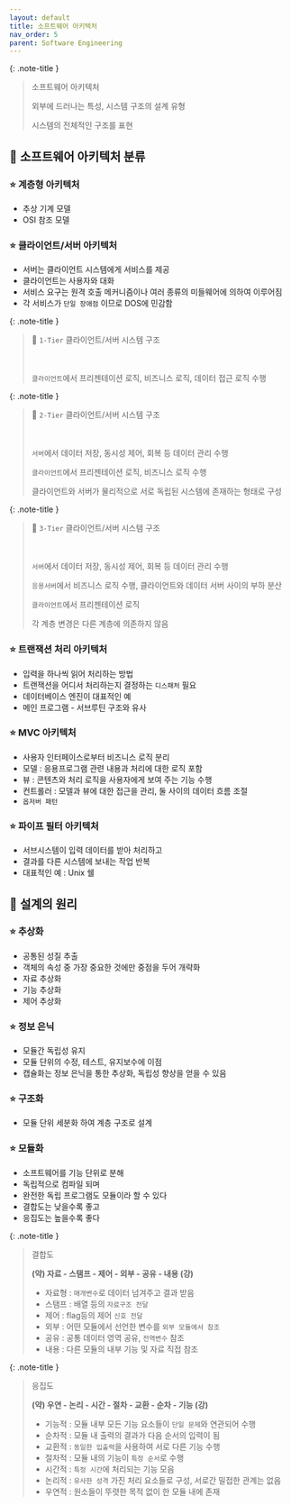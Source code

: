 ```yaml
---
layout: default
title: 소프트웨어 아키텍처
nav_order: 5
parent: Software Engineering
---
```




{: .note-title }
> 소프트웨어 아키텍처
>
> 외부에 드러나는 특성, 시스템 구조의 설계 유형
>
> 시스템의 전체적인 구조를 표현



## 📑 소프트웨어 아키텍처 분류

### ⭐ 계층형 아키텍처

- 추상 기계 모델
- OSI 참조 모델



### ⭐ 클라이언트/서버 아키텍처

- 서버는 클라이언트 시스템에게 서비스를 제공
- 클라이언트는 사용자와 대화
- 서비스 요구는 원격 호출 메커니즘이나 여러 종류의 미들웨어에 의하여 이루어짐
- 각 서비스가 `단일 장애점` 이므로 DOS에 민감함

{: .note-title }
> 🎈 `1-Tier` 클라이언트/서버 시스템 구조
>
> 　　　
>
> `클라이언트`에서 프리젠테이션 로직, 비즈니스 로직, 데이터 접근 로직 수행



{: .note-title }

> 🎈 `2-Tier` 클라이언트/서버 시스템 구조
>
> 　　　
>
> `서버`에서 데이터 저장, 동시성 제어, 회복 등 데이터 관리 수행
>
> `클라이언트`에서 프리젠테이션 로직, 비즈니스 로직 수행
>
> 클라이언트와 서버가 물리적으로 서로 독립된 시스템에 존재하는 형태로 구성



{: .note-title }

> 🎈 `3-Tier` 클라이언트/서버 시스템 구조
>
> 　　　
>
> `서버`에서 데이터 저장, 동시성 제어, 회복 등 데이터 관리 수행
>
> `응용서버`에서 비즈니스 로직 수행, 클라이언트와 데이터 서버 사이의 부하 분산
>
> `클라이언트`에서 프리젠테이션 로직
>
> 각 계층 변경은 다른 계층에 의존하지 않음



### ⭐ 트랜잭션 처리 아키텍처

- 입력을 하나씩 읽어 처리하는 방법
- 트랜잭션을 어디서 처리하는지 결정하는 `디스패처` 필요
- 데이터베이스 엔진이 대표적인 예
- 메인 프로그램 - 서브루틴 구조와 유사



### ⭐ MVC 아키텍처

- 사용자 인터페이스로부터 비즈니스 로직 분리
- 모델 : 응용프로그램 관련 내용과 처리에 대한 로직 포함
- 뷰 : 콘텐츠와 처리 로직을 사용자에게 보여 주는 기능 수행
- 컨트롤러 : 모델과 뷰에 대한 접근을 관리, 둘 사이의 데이터 흐름 조절
- `옵저버 패턴`



### ⭐ 파이프 필터 아키텍처

- 서브시스템이 입력 데이터를 받아 처리하고
- 결과를 다른 시스템에 보내는 작업 반복
- 대표적인 예 : Unix 쉘



## 📑 설계의 원리

### ⭐ 추상화

- 공통된 성질 추출
- 객체의 속성 중 가장 중요한 것에만 중점을 두어 개략화
- 자료 추상화
- 기능 추상화
- 제어 추상화

### ⭐ 정보 은닉

- 모듈간 독립성 유지
- 모듈 단위의 수정, 테스트, 유지보수에 이점
- 캡슐화는 정보 은닉을 통한 추상화, 독립성 향상을 얻을  수 있음

### ⭐ 구조화

- 모듈 단위 세분화 하여 계층 구조로 설계

### ⭐ 모듈화

- 소프트웨어를 기능 단위로 분해
- 독립적으로 컴파일 되며
- 완전한 독립 프로그램도 모듈이라 할 수 있다
- 결합도는 낮을수록 좋고
- 응집도는 높을수록 좋다

{: .note-title }

> 결합도
>
> **(약) 자료 - 스탬프 - 제어 - 외부 - 공유 - 내용 (강)**
>
> - 자료형 : `매개변수`로 데이터 넘겨주고 결과 받음
> - 스탬프 : 배열 등의 `자료구조 전달`
> - 제어 : flag등의 제어 `신호 전달`
> - 외부 : 어떤 모듈에서 선언한 변수를 `외부 모듈에서 참조`
> - 공유 : 공통 데이터 영역 공유, `전역변수` 참조
> - 내용 : 다른 모듈의 내부 기능 및 자료 직접 참조



{: .note-title }

> 응집도
>
> **(약) 우연 - 논리 - 시간 - 절차 - 교환 - 순차 - 기능 (강)**
>
> - 기능적 : 모듈 내부 모든 기능 요소들이 `단일 문제`와 연관되어 수행
> - 순차적 : 모듈 내 출력의 결과가 다음 순서의 입력이 됨
> - 교환적 : `동일한 입출력`을 사용하여 서로 다른 기능 수행
> - 절차적 : 모듈 내의 기능이 `특정 순서`로 수행
> - 시간적 : `특정 시간`에 처리되는 기능 모음
> - 논리적 : `유사한 성격` 가진 처리 요소들로  구성, 서로간 밀접한 관계는 없음
> - 우연적 : 원소들이 뚜렷한 목적 없이 한 모듈 내에 존재

